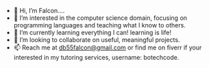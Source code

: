 - 👋 Hi, I’m Falcon....
- 👀 I’m interested in the computer science domain, focusing on programming languages and teaching what I know to others.
- 🌱 I’m currently learning everything I can! learning is life!
- 💞️ I’m looking to collaborate on useful, meaningful projects.
- 📫 Reach me at db55falcon@gmail.com or find me on fiverr if your interested in my tutoring services, username: botechcode.

<!---
db55falcon/db55falcon is a ✨ special ✨ repository because its `README.md` (this file) appears on your GitHub profile.
You can click the Preview link to take a look at your changes.
--->
